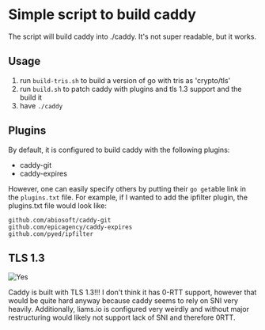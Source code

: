 # Simple script to build caddy
The script will build caddy into ./caddy. It's not super readable, but it works. 

## Usage
1. run `build-tris.sh` to build a version of go with tris as 'crypto/tls'
2. run `build.sh` to patch caddy with plugins and tls 1.3 support and the build it
3. have `./caddy`


## Plugins
By default, it is configured to build caddy with the following plugins:
* caddy-git
* caddy-expires

However, one can easily specify others by putting their `go get`able link in the `plugins.txt` file.
For example, if I wanted to add the ipfilter plugin, the plugins.txt file would look like:
```
github.com/abiosoft/caddy-git
github.com/epicagency/caddy-expires
github.com/pyed/ipfilter
```

## TLS 1.3

![Yes](https://g.liams.io/liam/simple-build-caddy/raw/master/test/yes.png)

Caddy is built with TLS 1.3!!! I don't think it has 0-RTT support, however that would be quite hard anyway because caddy seems to rely on SNI very heavily. Additionally, liams.io is configured very weirdly and without major restructuring would likely not support lack of SNI and therefore 0RTT.

